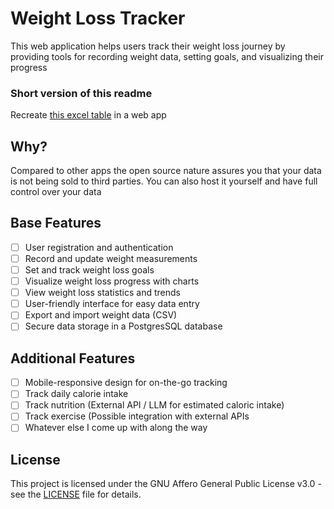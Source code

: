 # Weight Loss Tracker
This web application helps users track their weight loss journey by providing tools for recording weight data, setting goals, and visualizing their progress


### Short version of this readme
Recreate [this excel table](https://docs.google.com/spreadsheets/d/1sKurN09omN9uTj1azjNSLqemOLpUjVRBMU6UiCidbwo/edit?usp=sharing) in a web app



## Why?
Compared to other apps the open source nature assures you that your data is not being sold to third parties. You can also host it yourself and have full control over your data

## Base Features

- [ ] User registration and authentication
- [ ] Record and update weight measurements
- [ ] Set and track weight loss goals
- [ ] Visualize weight loss progress with charts
- [ ] View weight loss statistics and trends
- [ ] User-friendly interface for easy data entry
- [ ] Export and import weight data (CSV)
- [ ] Secure data storage in a PostgresSQL database

## Additional Features
- [ ] Mobile-responsive design for on-the-go tracking
- [ ] Track daily calorie intake
- [ ] Track nutrition (External API / LLM for estimated caloric intake)
- [ ] Track exercise (Possible integration with external APIs
- [ ] Whatever else I come up with along the way
## License

This project is licensed under the GNU Affero General Public License v3.0 - see the [LICENSE](LICENSE) file for details.
